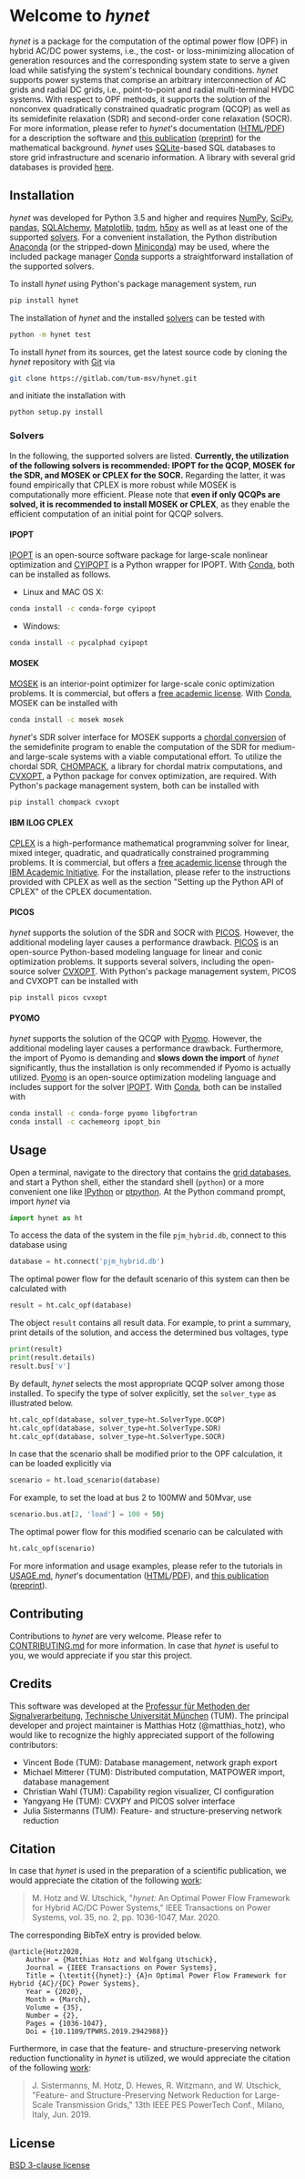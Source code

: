 # Welcome to *hynet*

*hynet* is a package for the computation of the optimal power flow (OPF) in hybrid AC/DC power systems, i.e., the cost- or loss-minimizing allocation of generation resources and the corresponding system state to serve a given load while satisfying the system's technical boundary conditions. *hynet* supports power systems that comprise an arbitrary interconnection of AC grids and radial DC grids, i.e., point-to-point and radial multi-terminal HVDC systems. With respect to OPF methods, it supports the solution of the nonconvex quadratically constrained quadratic program (QCQP) as well as its semidefinite relaxation (SDR) and second-order cone relaxation (SOCR). For more information, please refer to *hynet*'s documentation ([HTML](https://hynet.readthedocs.io)/[PDF](https://readthedocs.org/projects/hynet/downloads/pdf/latest/)) for a description the software and [this publication](https://ieeexplore.ieee.org/document/8846080) ([preprint](http://arxiv.org/abs/1811.10496)) for the mathematical background. *hynet* uses [SQLite](https://www.sqlite.org)-based SQL databases to store grid infrastructure and scenario information. A library with several grid databases is provided [here](https://gitlab.com/tum-msv/hynet-databases).


## Installation

*hynet* was developed for Python 3.5 and higher and requires [NumPy](http://www.numpy.org/), [SciPy](https://www.scipy.org/), [pandas](https://pandas.pydata.org/), [SQLAlchemy](https://www.sqlalchemy.org/), [Matplotlib](https://matplotlib.org/), [tqdm](https://github.com/tqdm/tqdm), [h5py](https://www.h5py.org/) as well as at least one of the supported [solvers](#solvers). For a convenient installation, the Python distribution [Anaconda](http://www.anaconda.com/download/) (or the stripped-down [Miniconda](https://conda.io/miniconda.html)) may be used, where the included package manager [Conda](https://conda.io) supports a straightforward installation of the supported solvers.


To install *hynet* using Python's package management system, run

```sh
pip install hynet
```

The installation of *hynet* and the installed [solvers](#solvers) can be tested with

```sh
python -m hynet test
```

To install *hynet* from its sources, get the latest source code by cloning the *hynet* repository with [Git](https://git-scm.com/) via

```sh
git clone https://gitlab.com/tum-msv/hynet.git
```

and initiate the installation with

```sh
python setup.py install
```


### Solvers

In the following, the supported solvers are listed. **Currently, the utilization of the following solvers is recommended: IPOPT for the QCQP, MOSEK for the SDR, and MOSEK or CPLEX for the SOCR.** Regarding the latter, it was found empirically that CPLEX is more robust while MOSEK is computationally more efficient. Please note that **even if only QCQPs are solved, it is recommended to install MOSEK or CPLEX**, as they enable the efficient computation of an initial point for QCQP solvers.


#### IPOPT

[IPOPT](https://github.com/coin-or/Ipopt) is an open-source software package for large-scale nonlinear optimization and [CYIPOPT](https://github.com/matthias-k/cyipopt) is a Python wrapper for IPOPT. With [Conda](https://conda.io), both can be installed as follows.

* Linux and MAC OS X:

```sh
conda install -c conda-forge cyipopt
```

* Windows:

```sh
conda install -c pycalphad cyipopt
```

#### MOSEK

[MOSEK](http://www.mosek.com) is an interior-point optimizer for large-scale conic optimization problems. It is commercial, but offers a [free academic license](https://www.mosek.com/products/academic-licenses/). With [Conda](https://conda.io), MOSEK can be installed with

```sh
conda install -c mosek mosek
```

*hynet*'s SDR solver interface for MOSEK supports a [chordal conversion](http://epubs.siam.org/doi/abs/10.1137/S1052623400366218) of the semidefinite program to enable the computation of the SDR for medium- and large-scale systems with a viable computational effort. To utilize the chordal SDR, [CHOMPACK](http://github.com/cvxopt/chompack), a library for chordal matrix computations, and [CVXOPT](http://cvxopt.org), a Python package for convex optimization, are required. With Python's package management system, both can be installed with

```sh
pip install chompack cvxopt
```


#### IBM ILOG CPLEX

[CPLEX](http://www.ibm.com/analytics/cplex-optimizer) is a high-performance mathematical programming solver for linear, mixed integer, quadratic, and quadratically constrained programming problems. It is commercial, but offers a [free academic license](http://www.ibm.com/products/ilog-cplex-optimization-studio) through the [IBM Academic Initiative](https://ibm.biz/academic). For the installation, please refer to the instructions provided with CPLEX as well as the section "Setting up the Python API of CPLEX" of the CPLEX documentation.


#### PICOS

*hynet* supports the solution of the SDR and SOCR with [PICOS](https://gitlab.com/picos-api/picos). However, the additional modeling layer causes a performance drawback. [PICOS](https://gitlab.com/picos-api/picos) is an open-source Python-based modeling language for linear and conic optimization problems. It supports several solvers, including the open-source solver [CVXOPT](http://cvxopt.org). With Python's package management system, PICOS and CVXOPT can be installed with

```sh
pip install picos cvxopt
```


#### PYOMO

*hynet* supports the solution of the QCQP with [Pyomo](http://www.pyomo.org/). However, the additional modeling layer causes a performance drawback. Furthermore, the import of Pyomo is demanding and **slows down the import** of *hynet* significantly, thus the installation is only recommended if Pyomo is actually utilized. [Pyomo](http://www.pyomo.org/) is an open-source optimization modeling language and includes support for the solver [IPOPT](https://github.com/coin-or/Ipopt). With [Conda](https://conda.io), both can be installed with

```sh
conda install -c conda-forge pyomo libgfortran
conda install -c cachemeorg ipopt_bin
```


## Usage

Open a terminal, navigate to the directory that contains the [grid databases](https://gitlab.com/tum-msv/hynet-databases), and start a Python shell, either the standard shell (``python``) or a more convenient one like [IPython](https://ipython.org) or [ptpython](https://github.com/jonathanslenders/ptpython). At the Python command prompt, import *hynet* via

```python
import hynet as ht
```

To access the data of the system in the file ``pjm_hybrid.db``, connect to this database using

```python
database = ht.connect('pjm_hybrid.db')
```

The optimal power flow for the default scenario of this system can then be calculated with

```python
result = ht.calc_opf(database)
```

The object ``result`` contains all result data. For example, to print a summary, print details of the solution, and access the determined bus voltages, type

```python
print(result)
print(result.details)
result.bus['v']
```

By default, *hynet* selects the most appropriate QCQP solver among those installed. To specify the type of solver explicitly, set the ``solver_type`` as illustrated below.

```python
ht.calc_opf(database, solver_type=ht.SolverType.QCQP)
ht.calc_opf(database, solver_type=ht.SolverType.SDR)
ht.calc_opf(database, solver_type=ht.SolverType.SOCR)
```

In case that the scenario shall be modified prior to the OPF calculation, it can be loaded explicitly via

```python
scenario = ht.load_scenario(database)
```

For example, to set the load at bus 2 to 100MW and 50Mvar, use

```python
scenario.bus.at[2, 'load'] = 100 + 50j
```

The optimal power flow for this modified scenario can be calculated with

```python
ht.calc_opf(scenario)
```

For more information and usage examples, please refer to the tutorials in [USAGE.md](https://gitlab.com/tum-msv/hynet/blob/master/USAGE.md), *hynet*'s documentation ([HTML](https://hynet.readthedocs.io)/[PDF](https://readthedocs.org/projects/hynet/downloads/pdf/latest/)), and [this publication](https://ieeexplore.ieee.org/document/8846080) ([preprint](http://arxiv.org/abs/1811.10496)).


## Contributing

Contributions to *hynet* are very welcome.  Please refer to [CONTRIBUTING.md](https://gitlab.com/tum-msv/hynet/blob/master/CONTRIBUTING.md) for more information. In case that *hynet* is useful to you, we would appreciate if you star this project.


## Credits

This software was developed at the [Professur für Methoden der Signalverarbeitung](http://www.msv.ei.tum.de/), [Technische Universität München](https://www.tum.de/) (TUM). The principal developer and project maintainer is Matthias Hotz (@matthias_hotz), who would like to recognize the highly appreciated support of the following contributors:

- Vincent Bode (TUM): Database management, network graph export
- Michael Mitterer (TUM): Distributed computation, MATPOWER import, database management
- Christian Wahl (TUM): Capability region visualizer, CI configuration
- Yangyang He (TUM): CVXPY and PICOS solver interface
- Julia Sistermanns (TUM): Feature- and structure-preserving network reduction


## Citation

In case that *hynet* is used in the preparation of a scientific publication, we would appreciate the citation of the following [work](https://ieeexplore.ieee.org/document/8846080):

> M. Hotz and W. Utschick, "*hynet:* An Optimal Power Flow Framework for Hybrid AC/DC Power Systems," IEEE Transactions on Power Systems, vol. 35, no. 2, pp. 1036-1047, Mar. 2020.

The corresponding BibTeX entry is provided below.

```
@article{Hotz2020,
    Author = {Matthias Hotz and Wolfgang Utschick},
    Journal = {IEEE Transactions on Power Systems},
    Title = {\textit{{hynet}:} {A}n Optimal Power Flow Framework for Hybrid {AC}/{DC} Power Systems},
    Year = {2020},
    Month = {March},
    Volume = {35},
    Number = {2},
    Pages = {1036-1047},
    Doi = {10.1109/TPWRS.2019.2942988}}
```

Furthermore, in case that the feature- and structure-preserving network reduction functionality in *hynet* is utilized, we would appreciate the citation of the following [work](https://ieeexplore.ieee.org/document/8810704):

> J. Sistermanns, M. Hotz, D. Hewes, R. Witzmann, and W. Utschick, "Feature- and Structure-Preserving Network Reduction for Large-Scale Transmission Grids," 13th IEEE PES PowerTech Conf., Milano, Italy, Jun. 2019.


## License

[BSD 3-clause license](https://gitlab.com/tum-msv/hynet/blob/master/LICENSE)
